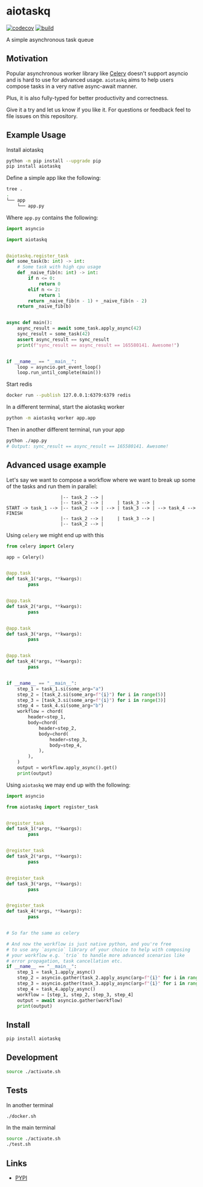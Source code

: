 # aiotaskq

[![codecov](https://codecov.io/gh/cglotr/aiotaskq/branch/main/graph/badge.svg?token=9I3i2Pwtif)](https://codecov.io/gh/cglotr/aiotaskq)
[![build](https://github.com/cglotr/aiotaskq/actions/workflows/build.yaml/badge.svg?branch=main)](https://github.com/cglotr/aiotaskq/actions/workflows/build.yaml)

A simple asynchronous task queue

## Motivation

Popular asynchronous worker library like [Celery](https://github.com/celery/celery) doesn't support asyncio and is hard to use for advanced usage. `aiotaskq` aims to help users compose tasks in a very native async-await manner.

Plus, it is also fully-typed for better productivity and correctness.

Give it a try and let us know if you like it. For questions or feedback feel to file issues on this repository.

## Example Usage
Install aiotaskq
```bash
python -m pip install --upgrade pip
pip install aiotaskq
```
Define a simple app like the following:
```bash
tree .
.
└── app
    └── app.py
```
Where `app.py` contains the following:
```python
import asyncio

import aiotaskq


@aiotaskq.register_task
def some_task(b: int) -> int:
    # Some task with high cpu usage
    def _naive_fib(n: int) -> int:
        if n <= 0:
            return 0
        elif n <= 2:
            return 1
        return _naive_fib(n - 1) + _naive_fib(n - 2)
    return _naive_fib(b)


async def main():
    async_result = await some_task.apply_async(42)
    sync_result = some_task(42)
    assert async_result == sync_result
    print(f"sync_result == async_result == 165580141. Awesome!")


if __name__ == "__main__":
    loop = asyncio.get_event_loop()
    loop.run_until_complete(main())
```
Start redis
```bash
docker run --publish 127.0.0.1:6379:6379 redis
```
In a different terminal, start the aiotaskq worker
```bash
python -m aiotaskq worker app.app
```
Then in another different terminal, run your app
```bash
python ./app.py
# Output: sync_result == async_result == 165580141. Awesome!
```

## Advanced usage example
Let's say we want to compose a workflow where we want to break up some of the tasks and run them in parallel:
```
                    |-- task_2 --> |
                    |-- task_2 --> |     | task_3 --> |
START -> task_1 --> |-- task_2 --> | --> | task_3 --> | --> task_4 --> FINISH
                    |-- task_2 --> |     | task_3 --> |
                    |-- task_2 --> |
```

Using `celery` we might end up with this
```python
from celery import Celery

app = Celery()


@app.task
def task_1(*args, **kwargs):
        pass


@app.task
def task_2(*args, **kwargs):
        pass


@app.task
def task_3(*args, **kwargs):
        pass


@app.task
def task_4(*args, **kwargs):
        pass


if __name__ == "__main__":
    step_1 = task_1.si(some_arg="a")
    step_2 = [task_2.si(some_arg=f"{i}") for i in range(5)]
    step_3 = [task_3.si(some_arg=f"{i}") for i in range(3)]
    step_4 = task_4.si(some_arg="b")
    workflow = chord(
        header=step_1,
        body=chord(
            header=step_2,
            body=chord(
                header=step_3,
                body=step_4,
            ),
        ),
    )
    output = workflow.apply_async().get()
    print(output)
```

Using `aiotaskq` we may end up with the following:
```python
import asyncio

from aiotaskq import register_task


@register_task
def task_1(*args, **kwargs):
        pass


@register_task
def task_2(*args, **kwargs):
        pass


@register_task
def task_3(*args, **kwargs):
        pass


@register_task
def task_4(*args, **kwargs):
        pass


# So far the same as celery

# And now the workflow is just native python, and you're free
# to use any `asyncio` library of your choice to help with composing
# your workflow e.g. `trio` to handle more advanced scenarios like
# error propagation, task cancellation etc.
if __name__ == "__main__":
    step_1 = task_1.apply_async()
    step_2 = asyncio.gather(task_2.apply_async(arg=f"{i}" for i in range(5)))
    step_3 = asyncio.gather(task_3.apply_async(arg=f"{i}" for i in range(3)))
    step_4 = task_4.apply_async()
    workflow = [step_1, step_2, step_3, step_4]
    output = await asyncio.gather(workflow)
    print(output)
```

## Install

```bash
pip install aiotaskq
```

## Development

```bash
source ./activate.sh
```

## Tests

In another terminal

```bash
./docker.sh
```

In the main terminal

```bash
source ./activate.sh
./test.sh
```

## Links

* [PYPI](https://pypi.org/project/aiotaskq/)
